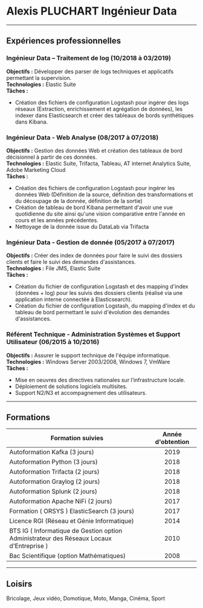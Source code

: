 # Alexis PLUCHART Ingénieur Data
---
## Expériences professionnelles
### Ingénieur Data – Traitement de log (10/2018 à 03/2019)
**Objectifs :** Développer des parser de logs techniques et applicatifs permettant la supervision.  
**Technologies :** Elastic Suite  
**Tâches :**  
* Création des fichiers de configuration Logstash pour ingérer des logs réseaux (Extraction, enrichissement et agrégation de données), les indexer dans Elasticsearch et créer des tableaux de bords synthétiques dans Kibana.  

### Ingénieur Data - Web Analyse (08/2017 à 07/2018)
**Objectifs :** Gestion des données Web et création des tableaux de bord décisionnel à partir de ces données.  
**Technologies :** Elastic Suite, Trifacta, Tableau, AT internet Analytics Suite, Adobe Marketing Cloud  
**Tâches :**  
* Création des fichiers de configuration Logstash pour ingérer les données Web (Définition de la source, définition des transformations et du découpage de la donnée, définition de la sortie) 
* Création de tableau de bord Kibana permettant d'avoir une vue quotidienne du site ainsi qu'une vision comparative entre l'année en cours et les années précédentes.
* Nettoyage de la donnée issue du DataLab via Trifacta 

### Ingénieur Data - Gestion de donnée (05/2017 à 07/2017)  
**Objectifs :** Créer des index de données pour faire le suivi des dossiers clients et faire le suivi des demandes d'assistances.  
**Technologies :** File JMS, Elastic Suite  
**Tâches :**  
* Création du fichier de configuration Logstash et des mapping d'index (données + log) pour les suivis des dossiers clients (réalisé via une application interne connectée à Elasticsearch).  
* Création du fichier de configuration Logstash, du mapping d'index et du tableau de bord permettant le suivi d'évolution des demandes d'assistances.  

### Référent Technique - Administration Systèmes et Support Utilisateur (06/2015 à 10/2016)  
**Objectifs :** Assurer le support technique de l'équipe informatique.  
**Technologies :** Windows Server 2003/2008, Windows 7, VmWare  
**Tâches :**  
* Mise en oeuvres des directives nationales sur l’infrastructure locale.
* Déploiement de solutions logiciels  multisites.
* Support N2/N3 et accompagnement des utilisateurs.  
---
## Formations
| Formation suivies | Année d'obtention |  
| ---|:---: |  
| Autoformation Kafka (3 jours) | 2019 |  
| Autoformation Python (3 jours) | 2018 |  
| Autoformation Trifacta (2 jours) | 2018 |  
| Autoformation Graylog (2 jours) | 2018 |  
| Autoformation Splunk (2 jours) | 2018 |  
| Autoformation Apache NiFi (2 jours) | 2017 |  
| Formation ( ORSYS ) ElasticSearch (3 jours) | 2017 |  
| Licence RGI (Réseau et Génie Informatique) | 2014 |  
| BTS IG ( Informatique de Gestion option Administrateur des Réseaux Locaux d'Entreprise ) | 2010 |  
| Bac Scientifique (option Mathématiques) | 2008 |  
---
## Loisirs  
Bricolage, Jeux vidéo, Domotique, Moto, Manga, Cinéma, Sport


